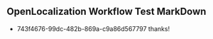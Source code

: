 ## OpenLocalization Workflow Test MarkDown

* 743f4676-99dc-482b-869a-c9a86d567797 
thanks!



<!--HONumber=Jan16_HO3-->
